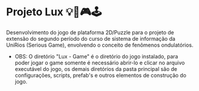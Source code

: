 # Projeto Lux 💡🔦🎮🕹️
Desenvolvimento do jogo de plataforma 2D/Puzzle para o projeto de extensão do segundo período do curso de sistema de informação da UniRios (Serious Game), envolvendo o conceito de fenômenos ondulatórios.

* OBS: O diretório "Lux - Game" é o diretório do jogo instalado, para poder jogar o game somente é necessário abrir-lo e clicar no arquivo executável do jogo, os demais diretórios da pasta principal são de configurações, scripts, prefab's e outros elementos de construção do jogo.
